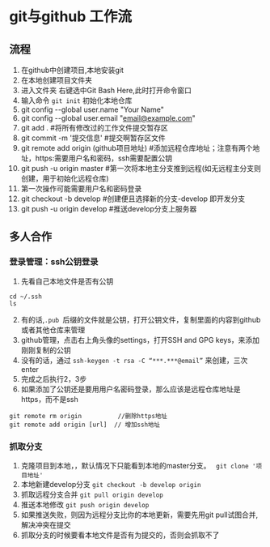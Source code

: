 # git与github 工作流

## 流程
1. 在github中创建项目,本地安装git
2. 在本地创建项目文件夹
3. 进入文件夹 右键选中Git Bash Here,此时打开命令窗口
4. 输入命令 `git init` 初始化本地仓库 
5. git config --global user.name "Your Name"
6. git config --global user.email "email@example.com"
7. git add . #将所有修改过的工作文件提交暂存区
8. git commit -m '提交信息'						#提交啊暂存区文件
9. git remote add origin (github项目地址) 	#添加远程仓库地址；注意有两个地址，https:需要用户名和密码，ssh需要配置公钥
10. git push -u origin master  				#第一次将本地主分支推到远程(如无远程主分支则创建，用于初始化远程仓库)
11. 第一次操作可能需要用户名和密码登录
12. git checkout -b develop 					#创建便且选择新的分支-develop 即开发分支
13. git push -u origin develop 				#推送develop分支上服务器

## 多人合作
### 登录管理：ssh公钥登录
1. 先看自己本地文件是否有公钥
```
cd ~/.ssh
ls
```
2. 有的话,`.pub `后缀的文件就是公钥，打开公钥文件，复制里面的内容到github或者其他仓库来管理
3. github管理，点击右上角头像的settings，打开SSH and GPG keys，来添加刚刚复制的公钥
4. 没有的话，通过 `ssh-keygen -t rsa -C “***.***@email”` 来创建，三次enter
5. 完成之后执行2，3步 
6. 如果添加了公钥还是要用用户名密码登录，那么应该是远程仓库地址是https，而不是ssh
```
git remote rm origin          //删除https地址
git remote add origin [url]  // 增加ssh地址
```

### 抓取分支
1. 克隆项目到本地，，默认情况下只能看到本地的master分支。
` git clone '项目地址'`
2. 本地新建develop分支
`git checkout -b develop origin`
3. 抓取远程分支合并
`git pull origin develop`
4. 推送本地修改
`git push origin develop`
5. 如果推送失败，则因为远程分支比你的本地更新，需要先用git pull试图合并,解决冲突在提交
6. 抓取分支的时候要看本地文件是否有为提交的，否则会抓取不了


